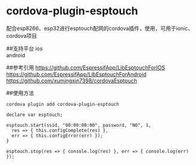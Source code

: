 # cordova-plugin-esptouch

配合esp8266、esp32进行esptouch配网的cordova插件，使用，可用于ionic、cordova项目  

##支持平台
ios  
android  

##参考引用
https://github.com/EspressifApp/LibEsptouchForIOS  
https://github.com/EspressifApp/LibEsptouchForAndroid  
https://github.com/xumingxin7398/cordovaEsptouch

##使用方法

```
cordova plugin add cordova-plugin-esptouch
```
  
```
declare var esptouch;

esptouch.start(ssid, "00:00:00:00", password, "NO", 1,
  res => { this.configComplete(res) },
  err => { this.configError(err) });
}

esptouch.stop(res => { console.log(res) }, err => { console.log(err) });

```